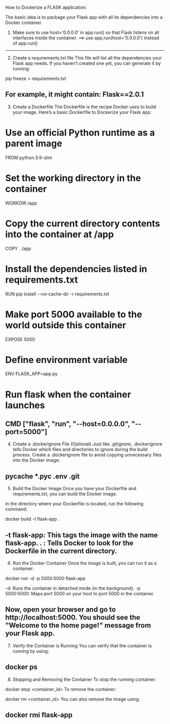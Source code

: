 How to Dockerize a FLASK application:

The basic idea is to package your Flask app with all its dependencies into a Docker container.

1. Make sure to use host='0.0.0.0' in app.run() so that Flask listens on all interfaces inside the container.
==> use  app.run(host='0.0.0.0') instead of  app.run()
-------------------------------------

2. Create a requirements.txt file
This file will list all the dependencies your Flask app needs. If you haven’t created one yet, you can generate it by running:

pip freeze > requirements.txt

For example, it might contain:
Flask==2.0.1
-------------------------------------

3. Create a Dockerfile
The Dockerfile is the recipe Docker uses to build your image. Here’s a basic Dockerfile to Dockerize your Flask app:

# Use an official Python runtime as a parent image
FROM python:3.9-slim

# Set the working directory in the container
WORKDIR /app

# Copy the current directory contents into the container at /app
COPY . /app

# Install the dependencies listed in requirements.txt
RUN pip install --no-cache-dir -r requirements.txt

# Make port 5000 available to the world outside this container
EXPOSE 5000

# Define environment variable
ENV FLASK_APP=app.py

# Run flask when the container launches
CMD ["flask", "run", "--host=0.0.0.0", "--port=5000"]
-------------------------------------

4. Create a .dockerignore File (Optional)
Just like .gitignore, .dockerignore tells Docker which files and directories to ignore during the build process. Create a .dockerignore file to avoid copying unnecessary files into the Docker image:

__pycache__
*.pyc
.env
.git
-------------------------------------
5. Build the Docker Image
Once you have your Dockerfile and requirements.txt, you can build the Docker image.

In the directory where your Dockerfile is located, run the following command:

docker build -t flask-app .

-t flask-app: This tags the image with the name flask-app.
. : Tells Docker to look for the Dockerfile in the current directory.
-------------------------------------

6. Run the Docker Container
Once the image is built, you can run it as a container:

docker run -d -p 5000:5000 flask-app

-d: Runs the container in detached mode (in the background).
-p 5000:5000: Maps port 5000 on your host to port 5000 in the container.

Now, open your browser and go to http://localhost:5000. You should see the "Welcome to the home page!" message from your Flask app.
-------------------------------------

7. Verify the Container is Running
You can verify that the container is running by using:

docker ps
-------------------------------------

8. Stopping and Removing the Container
To stop the running container:

docker stop <container_id>
To remove the container:

docker rm <container_id>
You can also remove the image using:

docker rmi flask-app
-------------------------------------
